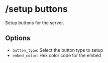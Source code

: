 # /setup buttons

Setup buttons for the server.

## Options

- `button_type`: Select the button type to setup
- `embed_color`: Hex color code for the embed

